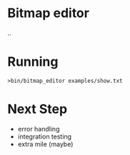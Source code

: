 # Bitmap editor

..

# Running

`>bin/bitmap_editor examples/show.txt`

# Next Step
- error handling
- integration testing
- extra mile (maybe)
